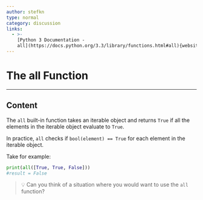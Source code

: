 ```yaml
---
author: stefkn
type: normal
category: discussion
links:
  - >-
    [Python 3 Documentation -
    all](https://docs.python.org/3.3/library/functions.html#all){website}
---
```


# The all Function


---

## Content

The `all` built-in function takes an iterable object and returns `True` if all the elements in the iterable object evaluate to `True`.

In practice, `all` checks if `bool(element) == True` for each element in the iterable object.

Take for example:

```python
print(all([True, True, False]))
#result = False
```

> 💡 Can you think of a situation where you would want to use the `all` function?